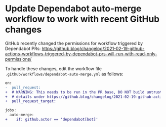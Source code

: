 # Update Dependabot auto-merge workflow to work with recent GitHub changes

GitHub recently changed the permissions for workflow triggered by Dependabot PRs: https://github.blog/changelog/2021-02-19-github-actions-workflows-triggered-by-dependabot-prs-will-run-with-read-only-permissions/

To handle these changes, edit the workflow file `.github/workflows/dependabot-auto-merge.yml` as follows:

```diff
on:
-  pull_request:
+  # WARNING: This needs to be run in the PR base, DO NOT build untrusted code in this action
+  # details under https://github.blog/changelog/2021-02-19-github-actions-workflows-triggered-by-dependabot-prs-will-run-with-read-only-permissions/
+  pull_request_target:

jobs:
  auto-merge:
+    if: github.actor == 'dependabot[bot]'
```
